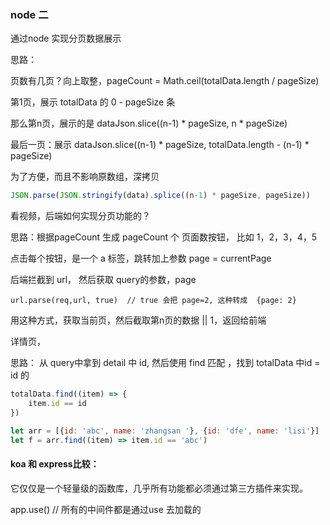 ### node 二

通过node 实现分页数据展示

思路：

页数有几页？向上取整，pageCount =  Math.ceil(totalData.length / pageSize)

第1页，展示 totalData 的  0 - pageSize 条

那么第n页，展示的是 dataJson.slice((n-1) * pageSize,    n *  pageSize)

最后一页：展示  dataJson.slice((n-1) * pageSize,   totalData.length - (n-1) * pageSize)

为了方便，而且不影响原数组，深拷贝

```js
JSON.parse(JSON.stringify(data).splice((n-1) * pageSize, pageSize))
```

看视频，后端如何实现分页功能的？

思路：根据pageCount 生成 pageCount 个 页面数按钮， 比如 1，2，3，4，5

点击每个按钮，是一个 a 标签，跳转加上参数 page = currentPage



后端拦截到 url， 然后获取 query的参数，page

```
url.parse(req,url, true)  // true 会把 page=2, 这种转成  {page: 2}
```

用这种方式，获取当前页，然后截取第n页的数据 || 1，返回给前端



详情页，

思路： 从 query中拿到 detail 中 id,  然后使用 find 匹配 ，找到 totalData 中id = id 的

```js
totalData.find((item) => {
	item.id == id
})

let arr = [{id: 'abc', name: 'zhangsan '}, {id: 'dfe', name: 'lisi'}]
let f = arr.find((item) => item.id == 'abc')
```



#### koa 和 express比较：

它仅仅是一个轻量级的函数库，几乎所有功能都必须通过第三方插件来实现。



app.use()  // 所有的中间件都是通过use 去加载的






